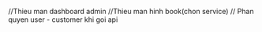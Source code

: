 //Thieu man dashboard admin
//Thieu man hinh book(chon service)
// Phan quyen user - customer khi goi api